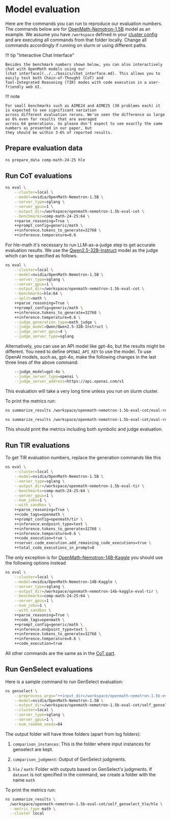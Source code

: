 # Model evaluation

Here are the commands you can run to reproduce our evaluation numbers.
The commands below are for [OpenMath-Nemotron-1.5B](https://huggingface.co/nvidia/OpenMath-Nemotron-1.5B) model as an example.
We assume you have `/workspace` defined in your [cluster config](../../basics/cluster-configs.md) and are
executing all commands from that folder locally. Change all commands accordingly
if running on slurm or using different paths.

!!! tip "Interactive Chat Interface"

    Besides the benchmark numbers shown below, you can also interactively chat with OpenMath models using our
    [chat interface](../../basics/chat_interface.md). This allows you to easily test both Chain-of-Thought (CoT) and
    Tool-Integrated Reasoning (TIR) modes with code execution in a user-friendly web UI.

!!! note

    For small benchmarks such as AIME24 and AIME25 (30 problems each) it is expected to see significant variation
    across different evaluation reruns. We've seen the difference as large as 6% even for results that are averaged
    across 64 generations. So please don't expect to see exactly the same numbers as presented in our paper, but
    they should be within 3-6% of reported results.


## Prepare evaluation data

```bash
ns prepare_data comp-math-24-25 hle
```

## Run CoT evaluations

```bash
ns eval \
    --cluster=local \
    --model=nvidia/OpenMath-Nemotron-1.5B \
    --server_type=sglang \
    --server_gpus=1 \
    --output_dir=/workspace/openmath-nemotron-1.5b-eval-cot \
    --benchmarks=comp-math-24-25:64 \
    ++parse_reasoning=True \
    ++prompt_config=generic/math \
    ++inference.tokens_to_generate=32768 \
    ++inference.temperature=0.6
```

For hle-math it's necessary to run LLM-as-a-judge step to get accurate evaluation results.
We use the [Qwen2.5-32B-Instruct](https://huggingface.co/Qwen/Qwen2.5-32B-Instruct) model as the judge which can be specified as follows.

```bash
ns eval \
    --cluster=local \
    --model=nvidia/OpenMath-Nemotron-1.5B \
    --server_type=sglang \
    --server_gpus=1 \
    --output_dir=/workspace/openmath-nemotron-1.5b-eval-cot \
    --benchmarks=hle:64 \
    --split=math \
    ++parse_reasoning=True \
    ++prompt_config=generic/math \
    ++inference.tokens_to_generate=32768 \
    ++inference.temperature=0.6 \
    --judge_generation_type=math_judge \
    --judge_model=Qwen/Qwen2.5-32B-Instruct \
    --judge_server_gpus=4 \
    --judge_server_type=sglang
```

Alternatively, you can use an API model like gpt-4o, but the results might be different.
You need to define `OPENAI_API_KEY` to use the model.
To use OpenAI models, such as, gpt-4o, make the following changes in the last three lines of the above command:

```bash
    --judge_model=gpt-4o \
    --judge_server_type=openai \
    --judge_server_address=https://api.openai.com/v1
```


This evaluation will take a very long time unless you run on slurm cluster.


To print the metrics run:

```bash
ns summarize_results /workspace/openmath-nemotron-1.5b-eval-cot/eval-results/comp-math-24-25 --metric_type math --cluster local
```

```bash
ns summarize_results /workspace/openmath-nemotron-1.5b-eval-cot/eval-results/hle --metric_type math --cluster local
```

This should print the metrics including both symbolic and judge evaluation.

## Run TIR evaluations

To get TIR evaluation numbers, replace the generation commands like this

```bash
ns eval \
    --cluster=local \
    --model=nvidia/OpenMath-Nemotron-1.5B \
    --server_type=sglang \
    --output_dir=/workspace/openmath-nemotron-1.5b-eval-tir \
    --benchmarks=comp-math-24-25:64 \
    --server_gpus=1 \
    --num_jobs=1 \
    --with_sandbox \
    ++parse_reasoning=True \
    ++code_tags=openmath \
    ++prompt_config=openmath/tir \
    ++inference.endpoint_type=text \
    ++inference.tokens_to_generate=32768 \
    ++inference.temperature=0.6 \
    ++code_execution=true \
    ++server.code_execution.add_remaining_code_executions=true \
    ++total_code_executions_in_prompt=8
```

The only exception is for [OpenMath-Nemotron-14B-Kaggle](https://huggingface.co/nvidia/OpenMath-Nemotron-14B-Kaggle)
you should use the following options instead

```bash
ns eval \
    --cluster=local \
    --model=nvidia/OpenMath-Nemotron-14B-Kaggle \
    --server_type=sglang \
    --output_dir=/workspace/openmath-nemotron-14b-kaggle-eval-tir \
    --benchmarks=comp-math-24-25:64 \
    --server_gpus=1 \
    --num_jobs=1 \
    --with_sandbox \
    ++parse_reasoning=True \
    ++code_tags=openmath \
    ++prompt_config=generic/math \
    ++inference.endpoint_type=text \
    ++inference.tokens_to_generate=32768 \
    ++inference.temperature=0.6 \
    ++code_execution=true
```

All other commands are the same as in the [CoT part](#run-cot-evaluations).


## Run GenSelect evaluations

Here is a sample command to run GenSelect evaluation:

```bash
ns genselect \
    --preprocess_args="++input_dir=/workspace/openmath-nemotron-1.5b-eval-cot/eval-results-judged/hle" \
    --model=nvidia/OpenMath-Nemotron-1.5B \
    --output_dir=/workspace/openmath-nemotron-1.5b-eval-cot/self_genselect_hle \
    --cluster=local \
    --server_type=sglang \
    --server_gpus=1 \
    --num_random_seeds=64
```

The output folder will have three folders (apart from log folders):

1. `comparison_instances`: This is the folder where input instances for genselect are kept.

2. `comparison_judgment`: Output of GenSelect judgments.

3. `hle` / `math`: Folder with outputs based on GenSelect's judgments. If `dataset` is not specified in the command, we create a folder with the name `math`

To print the metrics run:

```bash
ns summarize_results \
  /workspace/openmath-nemotron-1.5b-eval-cot/self_genselect_hle/hle \
  --metric_type math \
  --cluster local
```
